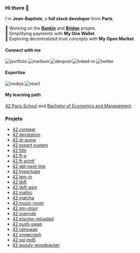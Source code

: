 ### Hi there 👋

I'm **Jean-Baptiste**, a **full stack developer** from **Paris**.

🔭 Working on the [**Bankin**](http://bankin.com/) and [**Bridge**](http://bridgeapi.io/) projets.</br>
🌱 Simplifying payments with **My One Wallet**.</br>
🌱 Exploring decentralized trust concepts with **My Open Market**.

#### Connect with me

[<img align="left" alt="portfolio" src="https://img.shields.io/badge/portfolio-%23D36582.svg?&style=for-the-badge" />](https://jterrazz.com)

[<img align="left" alt="medium" src="https://img.shields.io/badge/medium-%23253C78.svg?&style=for-the-badge&logo=medium&logoColor=white" />](https://blog.jterrazz.com)

[<img align="left" alt="devpost" src="https://img.shields.io/badge/devpost%20/%20hackathons-%23253C78.svg?&style=for-the-badge&logo=devpost&logoColor=white" />](https://devpost.com/jterrazz)

[<img align="left" alt="linked-in" src="https://img.shields.io/badge/linkedin-%232B59C3.svg?&style=for-the-badge&logo=linkedin&logoColor=white" />](https://www.linkedin.com/in/jterrazz)

[<img align="left" alt="twitter" src="https://img.shields.io/badge/twitter-%232B59C3.svg?&style=for-the-badge&logo=twitter&logoColor=white" />](https://twitter.com/j_terrazz)

<br>

#### Expertise
<img align="left" alt="nodejs" src="https://img.shields.io/badge/node.js%20-%23C9A690.svg?&style=for-the-badge&logo=node.js&logoColor=white" />
<img align="left" alt="react" src="https://img.shields.io/badge/react%20-%23C9A690.svg?&style=for-the-badge&logo=react&logoColor=white" />

<br>

#### My learning path
[42 Paris School](https://www.42.fr/) and [Bachelor of Economics and Management](https://feg.univ-amu.fr/).

### Projets
- [42 corewar](https://github.com/jterrazz/42-corewar)
- [42 devstation](https://github.com/jterrazz/42-docker-devstation)
- [42 dr quine](https://github.com/jterrazz/42-dr-quine)
- [42 expert system](https://github.com/jterrazz/42-expert-system)
- [42 fillit](https://github.com/jterrazz/42-fillit)
- [42 ft-p](https://github.com/jterrazz/42-ft-p)
- [42 ft-printf](https://github.com/jterrazz/42-ft-printf)
- [42 get-next-line](https://github.com/jterrazz/42-get-next-line)
- [42 hypertube](https://github.com/jterrazz/42-hypertube)
- [42 lem-in](https://github.com/jterrazz/42-lem-in)
- [42 libft](https://github.com/jterrazz/42-libft)
- [42 libft-asm](https://github.com/jterrazz/42-libft-asm)
- [42 malloc](https://github.com/jterrazz/42-malloc)
- [42 matcha](https://github.com/jterrazz/42-matcha)
- [42 music-room](https://github.com/jterrazz/42-music-room)
- [42 nm-otool](https://github.com/jterrazz/42-nm-otool)
- [42 override](https://github.com/jterrazz/42-override)
- [42 piscine-reloaded](https://github.com/jterrazz/42-piscine-reloaded)
- [42 push-swap](https://github.com/jterrazz/42-push-swap)
- [42 rainswap](https://github.com/jterrazz/42-rainfall)
- [42 snowcrash](https://github.com/jterrazz/42-snowcrash)
- [42 ssl-md5](https://github.com/jterrazz/42-ssl-md5)
- [42 woody-woodpacker](https://github.com/jterrazz/42-woody-woodpacker)
